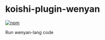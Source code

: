 # koishi-plugin-wenyan

[![npm](https://img.shields.io/npm/v/koishi-plugin-wenyan?style=flat-square)](https://www.npmjs.com/package/koishi-plugin-wenyan)

Run wenyan-lang code
